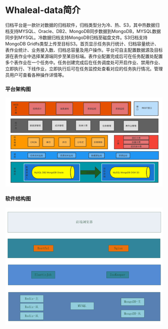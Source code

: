 
# Whaleal-data简介

归档平台是一款针对数据的归档软件，归档类型分为冷、热、S3，其中热数据归档支持MYSQL、Oracle、DB2、MongoDB同步数据到MongoDB，MYSQL数据同步到MYSQL。冷数据归档支持MongoDB归档至磁盘文件。S3归档支持MongoDB Gridfs类型上传至目标S3。首页显示任务执行统计、归档容量统计、表作业统计、业务接入数、归档总容量及用户操作。平台可自主配置数据源及目标源在表作业中选择某源端同步至某目标端。表作业配置完成后可在任务配置处配置多个表作业在一个任务中。任务创建完成后在任务调度处可开启作业、禁用作业、立即执行、下线作业，立即执行后可在任务监控处查看对应的任务执行情况。管理员用户可查看各种操作详情等。



### 平台架构图

![平台架构图.png](images/平台架构图.png)

### 	软件结构图

![软件结构图.png](images/软件结构图.png)